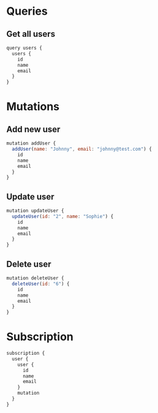# Queries

## Get all users

```javascript
query users {
  users {
    id
    name
    email
  }
}
```

# Mutations

## Add new user

```javascript
mutation addUser {
  addUser(name: "Johnny", email: "johnny@test.com") {
    id
    name
    email
  }
}
```

## Update user

```javascript
mutation updateUser {
  updateUser(id: "2", name: "Sophie") {
    id
    name
    email
  }
}
```

## Delete user

```javascript
mutation deleteUser {
  deleteUser(id: "6") {
    id
    name
    email
  }
}
```

# Subscription

```javascript
subscription {
  user {
    user {
      id
      name
      email
    }
    mutation
  }
}
```

